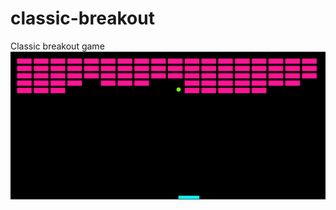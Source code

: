 # classic-breakout


Classic breakout game
![img](https://github.com/prabhnoor0212/prabhnoor0212.github.io/blob/master/img/breakout.png)
